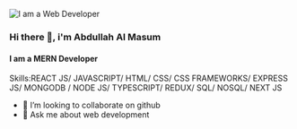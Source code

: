 ![I am a Web Developer]([https://avatars.githubusercontent.com/u/121636321?v=4](https://i.ibb.co/YDYc4hM/Black-Geometric-Depop-Profile-Picture.png))
### Hi there 👋, i'm Abdullah Al Masum
#### I am a MERN Developer

Skills:REACT JS/ JAVASCRIPT/ HTML/ CSS/ CSS FRAMEWORKS/ EXPRESS JS/ MONGODB / NODE JS/ TYPESCRIPT/ REDUX/ SQL/ NOSQL/ NEXT JS
- 👯 I’m looking to collaborate on github 
- 💬 Ask me about web development 
